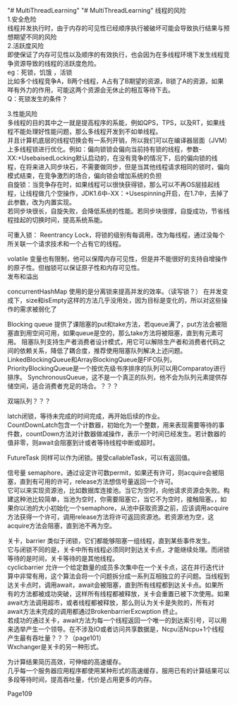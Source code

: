 "# MultiThreadLearning" 
"# MultiThreadLearning" 
线程的风险  
1.安全危险  
  线程并发执行时，由于内存的可见性已经顺序执行被破坏可能会导致执行结果与预想期望不同的风险  
2.活跃度风险  
  即使保证了内存可见性以及顺序的有效执行，也会因为在多线程环境下发生线程竞争资源导致的线程的活跃度危险。  
eg：死锁，饥饿 ，活锁  
比如多个线程竞争A，B两个线程，A占有了B期望的资源，B锁了A的资源，如果咩有外力的作用，可能这两个资源会无休止的相互等待下去。  
Q：死锁发生的条件？  

3.性能风险  
  多线程的目的其中之一就是提高程序的系能，例如QPS，TPS，以及RT，如果线程不能处理好性能问题，那么多线程开发到不如单线程。  
并且计算机底层的线程切换会有一系列开销，所以我们可以在编译器层面（JVM）上多线程锁进行优化。例如：偏向锁锁会偏向当前持有锁的线程，参数-XX:+UsebaisedLocking默认启动的，在没有竞争的情况下，后的偏向锁的线程，在将来进入同步块石，不需要做同步，但是当其他线程请求相同的锁时，偏向模式结束，在竞争激烈的场合，偏向锁会增加系统的负担  
自旋锁：当竞争存在时，如果线程可以很快获得锁，那么可以不再OS层挂起线程，让线程做几个空操作，JDK1.6中-XX：+Usespinning开启，在1.7中，去掉了此参数，改为内置实现。  
若同步块很长，自旋失败，会降低系统的性能。若同步块很撑，自旋成功，节省线程挂起的切换时间，提高系统系能。  

可重入锁： 
  Reentrancy Lock，将锁的级别有每调用，改为每线程，通过没每个所关联一个请求技术和一个占有它的线程。  


volatile 变量也有限制，他可以保障内存可见性，但是并不能很好的支持自增操作的原子性。但枷锁可以保证原子性和内存可见性。  
发布和溢出  




concurrentHashMap
使用的是分离锁来提高并发的效率。（读写锁？）
在并发变成下，size和isEmpty这样的方法几乎没用处，因为目标是变化的，所以对这些操作的需求被弱化了  


Blocking queue 提供了课阻塞的put和take方法，若queue满了，put方法会被阻塞直到用空间可用，如果queue是空的，那么take方法将被阻塞，直到有元素可用。 
阻塞队列支持生产者消费者设计模式，用它可以解除生产者和消费者代码之间的依赖关系，降低了耦合度，推荐使用阻塞队列解决上述问题。
LinkedBlockingQueue和ArrayBlockingQueue是FIFO队列，
PriorityBlockingQueue是一个按优先级书序排序的队列可以用Comparatoy进行排序。
SynchronousQueue，这不是一个真正的队列，他不会为队列元素提供存储空间，适合消费者充足的场合。？？？

双端队列？？？  

latch闭锁，等待未完成的时间完成，再开始后续的作业。  
CountDownLatch包含一个计数器，初始化为一个整数，用来表现需要等待的事件数，countDown方法对计数器做减操作，表示一个时间已经发生。若计数器的值非零，则await会阻塞到计或者等待线程中断或超时。    


FutureTask 同样可以作为闭锁。接受callableTask，可以有返回值。  

信号量 semaphore，通过设定许可数permit，如果还有许可，则acquire会被阻塞，直到有可用的许可，release方法想信号量返回一个许可。  
它可以来实现资源池，比如数据库连接池。当它为空时，向他请求资源会失败。构建这种池比较简单，当池为空时，你需要阻塞它，当它不为空时，接触阻塞。，如果你以池的大小初始化一个semaphore，从池中获取资源之前，应该调用acquire方法获得一个许可，调用release方法将许可返回资源池。若资源池为空，这acquire方法会阻塞，直到池不再为空。  

关卡，barrier 类似于闭锁，它们都能够阻塞一组线程，直到某些事件发生。  
它与闭锁不同的是，关卡中所有线程必须同时到达关卡点，才能继续处理。而闭锁等待的是时间，关卡等待的是其他线程。  
cyclicbarrier  允许一个给定数量的成员多次集中在一个关卡点，这在并行迭代计算中非常有用，这个算法会将一个问题拆分成一系列互相独立的子问题。当线程到达关卡点时，调用await，await会被阻塞，直到所有线程都到达关卡点。如果所有的方法都被成功突破，这样所有线程都被释放，关卡会重置已被下次使用。如果await方法调用超市，或者线程都被释放，那么则认为关卡是失败的，所有对await方法未完成的调用都通过BrokenbarrierExcwption 终止。  
若成功的通过关卡，await方法为每一个线程返回一个唯一的到达索引号，可以用来选举产生一个领导。在不涉及IO或者访问共享数据是，Ncpu活Ncpu+1个线程产生最有吞吐量？？？（page101）  
Wxchanger是关卡的另一种形式。  


为计算结果简历高效，可伸缩的高速缓存。  
 几乎每一个服务器应用程序都使用某种形式的高速缓存，服用已有的计算结果可以多段等待时间，提高吞吐量，代价是占用更多的内存。 

Page109 






























